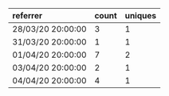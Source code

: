 | referrer          | count | uniques |
| :---------------- | :---- | :------ |
| 28/03/20 20:00:00 | 3     | 1       |
| 31/03/20 20:00:00 | 1     | 1       |
| 01/04/20 20:00:00 | 7     | 2       |
| 03/04/20 20:00:00 | 2     | 1       |
| 04/04/20 20:00:00 | 4     | 1       |